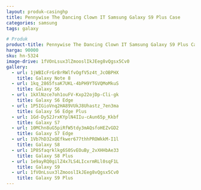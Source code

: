 ```yaml
---
layout: produk-casinghp
title: Pennywise The Dancing Clown IT Samsung Galaxy S9 Plus Case
categories: samsung
tags: galaxy

# Produk
product-title: Pennywise The Dancing Clown IT Samsung Galaxy S9 Plus Case
harga: 90000
sku: hn-5324
image-drive: 1fVOnLsux3lZmooslIkJEeg8vQgsx5Cv0
gallery:
  - url: 1jWBIcFrGrBrRWlfvOgfV5z4t_JcOBPHX
    title: Galaxy Note 8
  - url: 1kq_2865fsaK7UKL-4bPH9YTGVQMoMkuS
    title: Galaxy S6
  - url: 1kXlNzce7oh1ouFV-Kxp22ojDp-Cli-gk
    title: Galaxy S6 Edge
  - url: 1P5IGioVnq2HA89VUkJ8Uhastz_7en3ma
    title: Galaxy S6 Edge Plus
  - url: 1Gd-Dy52JrxKYplN4IIu-cAun65p_Kkbf
    title: Galaxy S7
  - url: 10MChn8uG5piRfW5tdy3mAQsfoHEZvGD2
    title: Galaxy S7 Edge
  - url: 1Vb7hD32xQEfkwer677thhPROWkkM-I1l
    title: Galaxy S8
  - url: 1P8Sfaqrklkg6S0SvEOuBy_2vXHHbAe33
    title: Galaxy S8 Plus
  - url: 1e9ayRQ0gilZ4x7LS4LIcxrmRLl0sqF1L
    title: Galaxy S9
  - url: 1fVOnLsux3lZmooslIkJEeg8vQgsx5Cv0
    title: Galaxy S9 Plus
---
```


